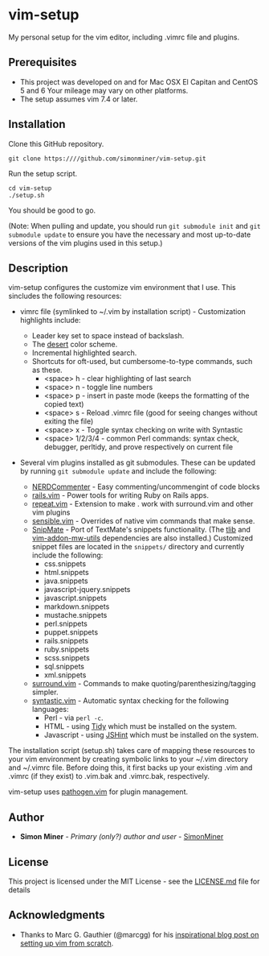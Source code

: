 # vim-setup

My personal setup for the vim editor, including .vimrc file and plugins.

## Prerequisites

* This project was developed on and for Mac OSX El Capitan and CentOS 5 and 6
Your mileage may vary on other platforms.
* The setup assumes vim 7.4 or later.

## Installation

Clone this GitHub repository.

    git clone https:////github.com/simonminer/vim-setup.git
    
Run the setup script.

    cd vim-setup
    ./setup.sh

You should be good to go.

(Note: When pulling and update, you should run ``git submodule init`` and ``git submodule update``
to ensure you have the necessary and most up-to-date versions of the vim plugins used in this setup.)

## Description

vim-setup configures the customize vim environment that I use. This sincludes the following resources:

* vimrc file (symlinked to ~/.vim by installation script) - Customization highlights include:

  * Leader key set to space instead of backslash.
  * The [desert](https://github.com/fugalh/desert.vim) color scheme.
  * Incremental highlighted search.
  * Shortcuts for oft-used, but cumbersome-to-type commands, such as these.
    * &lt;space> h - clear highlighting of last search
    * &lt;space> n - toggle line numbers
    * &lt;space> p - insert in paste mode (keeps the formatting of the copied text)
    * &lt;space> s - Reload .vimrc file (good for seeing changes without exiting the file)
    * &lt;space> x - Toggle syntax checking on write with Syntastic
    * &lt;space> 1/2/3/4 - common Perl commands: syntax check, debugger, perltidy, and prove respectively on current file


* Several vim plugins installed as git submodules. These can be updated by running `git submodule update` and
include the following:

  * [NERDCommenter](https://github.com/scrooloose/nerdcommenter.git) - Easy commenting/uncommengint of code blocks
  * [rails.vim](http://github.com/tpope/vim-rails.git) - Power tools for writing Ruby on Rails apps.
  * [repeat.vim](https://github.com/tpope/vim-repeat) - Extension to make . work with surround.vim and other vim plugins
  * [sensible.vim](https://github.com/tpope/vim-sensible) - Overrides of native vim commands that make sense.
  * [SnipMate](https://github.com/garbas/vim-snipmate.git) - Port of TextMate's snippets functionality. (The [tlib](http:////github.com/tomtom/tlib_vim.git) and [vim-addon-mw-utils](https://github.com/MarcWeber/vim-addon-mw-utils) dependencies are also installed.) Customized snippet files are located in the `snippets/` directory and currently include the following:
    * css.snippets
    * html.snippets
    * java.snippets
    * javascript-jquery.snippets
    * javascript.snippets
    * markdown.snippets
    * mustache.snippets
    * perl.snippets
    * puppet.snippets
    * rails.snippets
    * ruby.snippets
    * scss.snippets
    * sql.snippets
    * xml.snippets
  * [surround.vim](https://github.com/tpope/vim-surround) - Commands to make quoting/parenthesizing/tagging simpler.
  * [syntastic.vim](https://github.com/scrooloose/syntastic) - Automatic syntax checking for the following languages:
    * Perl - via ``perl -c``.
    * HTML - using [Tidy](http://www.html-tidy.org/) which must be installed on the system.
    * Javascript - using [JSHint](http://jshint.com) which must be installed on the system.

The installation script (setup.sh) takes care of mapping these resources to your vim environment by
creating symbolic links to your ~/.vim directory and ~/.vimrc file. Before doing this, it first backs up
your existing .vim and .vimrc (if they exist) to .vim.bak and .vimrc.bak, respectively.

vim-setup uses [pathogen.vim](https://github.com/tpope/vim-pathogen) for plugin management.

## Author

* **Simon Miner** - *Primary (only?) author and user* - [SimonMiner](https://github.com/simonminer)

## License

This project is licensed under the MIT License - see the [LICENSE.md](LICENSE.md) file for details

## Acknowledgments

* Thanks to Marc G. Gauthier (@marcgg) for his [inspirational blog post on setting up vim from scratch](http://marcgg.com/blog/2016/03/01/vimrc-example/).

